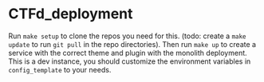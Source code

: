 # CTFd_deployment

Run `make setup` to clone the repos you need for this. (todo: create a `make update` to run `git pull` in the repo directories). Then run `make up` to create a service with the correct theme and plugin with the monolith deployment. This is a dev instance, you should customize the environment variables in `config_template` to your needs.